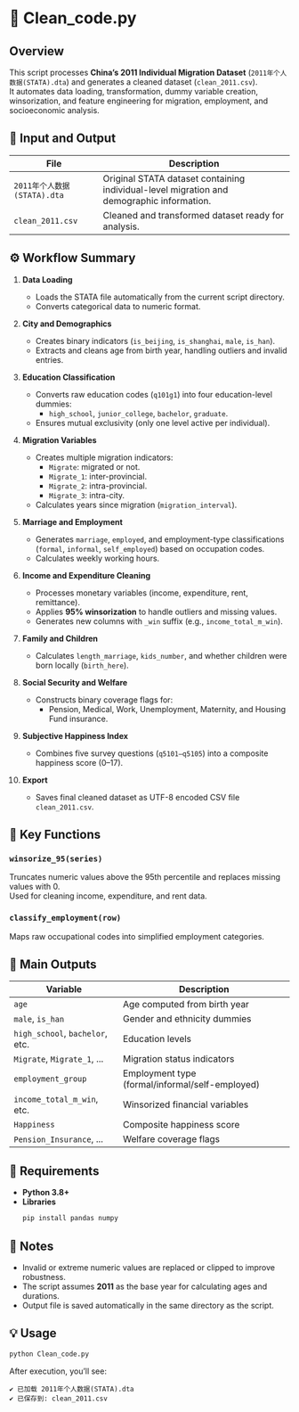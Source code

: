 # 🧹 Clean_code.py

## Overview
This script processes **China’s 2011 Individual Migration Dataset** (`2011年个人数据(STATA).dta`) and generates a cleaned dataset (`clean_2011.csv`).  
It automates data loading, transformation, dummy variable creation, winsorization, and feature engineering for migration, employment, and socioeconomic analysis.

## 📂 Input and Output
| File | Description |
|------|--------------|
| `2011年个人数据(STATA).dta` | Original STATA dataset containing individual-level migration and demographic information. |
| `clean_2011.csv` | Cleaned and transformed dataset ready for analysis. |

## ⚙️ Workflow Summary
1. **Data Loading**
   - Loads the STATA file automatically from the current script directory.
   - Converts categorical data to numeric format.

2. **City and Demographics**
   - Creates binary indicators (`is_beijing`, `is_shanghai`, `male`, `is_han`).
   - Extracts and cleans age from birth year, handling outliers and invalid entries.

3. **Education Classification**
   - Converts raw education codes (`q101g1`) into four education-level dummies:
     - `high_school`, `junior_college`, `bachelor`, `graduate`.
   - Ensures mutual exclusivity (only one level active per individual).

4. **Migration Variables**
   - Creates multiple migration indicators:
     - `Migrate`: migrated or not.
     - `Migrate_1`: inter-provincial.
     - `Migrate_2`: intra-provincial.
     - `Migrate_3`: intra-city.
   - Calculates years since migration (`migration_interval`).

5. **Marriage and Employment**
   - Generates `marriage`, `employed`, and employment-type classifications (`formal`, `informal`, `self_employed`) based on occupation codes.
   - Calculates weekly working hours.

6. **Income and Expenditure Cleaning**
   - Processes monetary variables (income, expenditure, rent, remittance).
   - Applies **95% winsorization** to handle outliers and missing values.
   - Generates new columns with `_win` suffix (e.g., `income_total_m_win`).

7. **Family and Children**
   - Calculates `length_marriage`, `kids_number`, and whether children were born locally (`birth_here`).

8. **Social Security and Welfare**
   - Constructs binary coverage flags for:
     - Pension, Medical, Work, Unemployment, Maternity, and Housing Fund insurance.

9. **Subjective Happiness Index**
   - Combines five survey questions (`q5101–q5105`) into a composite happiness score (0–17).

10. **Export**
    - Saves final cleaned dataset as UTF-8 encoded CSV file `clean_2011.csv`.

## 🧩 Key Functions
### `winsorize_95(series)`
Truncates numeric values above the 95th percentile and replaces missing values with 0.  
Used for cleaning income, expenditure, and rent data.

### `classify_employment(row)`
Maps raw occupational codes into simplified employment categories.

## 🧠 Main Outputs
| Variable | Description |
|-----------|--------------|
| `age` | Age computed from birth year |
| `male`, `is_han` | Gender and ethnicity dummies |
| `high_school`, `bachelor`, etc. | Education levels |
| `Migrate`, `Migrate_1`, ... | Migration status indicators |
| `employment_group` | Employment type (formal/informal/self-employed) |
| `income_total_m_win`, etc. | Winsorized financial variables |
| `Happiness` | Composite happiness score |
| `Pension_Insurance`, ... | Welfare coverage flags |

## 🧰 Requirements
- **Python 3.8+**
- **Libraries**
  ```bash
  pip install pandas numpy
  ```

## 🧾 Notes
- Invalid or extreme numeric values are replaced or clipped to improve robustness.
- The script assumes **2011** as the base year for calculating ages and durations.
- Output file is saved automatically in the same directory as the script.

## 💡 Usage
```bash
python Clean_code.py
```

After execution, you’ll see:
```
✔ 已加载 2011年个人数据(STATA).dta
✔ 已保存到: clean_2011.csv
```
